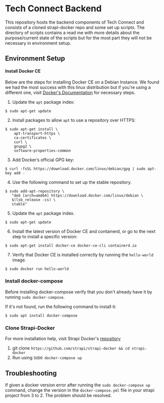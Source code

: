 # Tech Connect Backend

This repository hosts the backend components of Tech Connect and consists of a cloned strapi-docker repo and some set up scripts. The directory of scripts contains a read me with more details about the purpose/current state of the scripts but for the most part they will not be necessary in environment setup.

## Environment Setup

#### Install Docker CE

Below are the steps for installing Docker CE on a Debian Instance. We found we had the most success with this linux distribution but if you're using a different one, visit [Docker's Documentation](https://docs.docker.com/glossary/?term=installation) for necessary steps.

1. Update the `apt` package index:
```
$ sudo apt-get update
```

2. Install packages to allow `apt` to use a repository over HTTPS:
```
$ sudo apt-get install \
    apt-transport-https \
    ca-certificates \
    curl \
    gnupg2 \
    software-properties-common
```

3. Add Docker’s official GPG key:
```
$ curl -fsSL https://download.docker.com/linux/debian/gpg | sudo apt-key add -
```

4. Use the following command to set up the stable repository.
```
$ sudo add-apt-repository \
   "deb [arch=amd64] https://download.docker.com/linux/debian \
   $(lsb_release -cs) \
   stable"
```

5. Update the `apt` package index.
```
$ sudo apt-get update
```

6. Install the latest version of Docker CE and containerd, or go to the next step to install a specific version:
```
$ sudo apt-get install docker-ce docker-ce-cli containerd.io
```

7. Verify that Docker CE is installed correctly by running the `hello-world` image.
```
$ sudo docker run hello-world
```


### Install docker-compose

Before installing docker-compose verify that you don't already have it by running `sudo docker-compose`.

If it's not found, run the following command to install it:
```
$ sudo apt install docker-compose
```



### Clone Strapi-Docker

For more installation help, visit Strapi Docker's [repository](https://github.com/strapi/strapi-docker) 

1. git clone `https://github.com/strapi/strapi-docker && cd strapi-docker`
2. Run using `SUDO docker-compose up`


## Troubleshooting

If given a docker version error after running the `sudo docker-compose up` command, change the version in the `docker-compose.yml` file in your strapi project from 3 to 2. The problem should be resolved.
